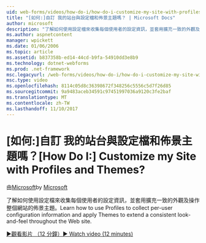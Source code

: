```yaml
---
uid: web-forms/videos/how-do-i/how-do-i-customize-my-site-with-profiles-and-themes
title: "[如何:]自訂 我的站台與設定檔和佈景主題嗎？ | Microsoft Docs"
author: microsoft
description: "了解如何使用設定檔來收集每個使用者的設定資訊，並套用擴充一致的外觀及操作整個網站的佈景主題。"
ms.author: aspnetcontent
manager: wpickett
ms.date: 01/06/2006
ms.topic: article
ms.assetid: b837358b-ed14-44cd-b9fa-54910dd3e8b9
ms.technology: dotnet-webforms
ms.prod: .net-framework
msc.legacyurl: /web-forms/videos/how-do-i/how-do-i-customize-my-site-with-profiles-and-themes
msc.type: video
ms.openlocfilehash: 8114c05d8c36398672f348256c5556c5d7f26d85
ms.sourcegitcommit: 9a9483aceb34591c97451997036a9120c3fe2baf
ms.translationtype: MT
ms.contentlocale: zh-TW
ms.lasthandoff: 11/10/2017
---
```

<a name="how-do-i-customize-my-site-with-profiles-and-themes"></a><span data-ttu-id="e83bd-104">[如何:]自訂 我的站台與設定檔和佈景主題嗎？</span><span class="sxs-lookup"><span data-stu-id="e83bd-104">[How Do I:] Customize my Site with Profiles and Themes?</span></span>
====================
<span data-ttu-id="e83bd-105">由[Microsoft](https://github.com/microsoft)</span><span class="sxs-lookup"><span data-stu-id="e83bd-105">by [Microsoft](https://github.com/microsoft)</span></span>

<span data-ttu-id="e83bd-106">了解如何使用設定檔來收集每個使用者的設定資訊，並套用擴充一致的外觀及操作整個網站的佈景主題。</span><span class="sxs-lookup"><span data-stu-id="e83bd-106">Learn how to use Profiles to collect per-user configuration information and apply Themes to extend a consistent look-and-feel throughout the Web site.</span></span>

[<span data-ttu-id="e83bd-107">&#9654;觀看影片 （12 分鐘）</span><span class="sxs-lookup"><span data-stu-id="e83bd-107">&#9654; Watch video (12 minutes)</span></span>](https://channel9.msdn.com/Blogs/ASP-NET-Site-Videos/how-do-i-customize-my-site-with-profiles-and-themes)
